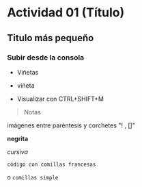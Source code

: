 # Actividad 01 (Título)

## Titulo más pequeño
### Subir desde la consola

- Viñetas
- viñeta

- Visualizar con CTRL+SHIFT+M

> Notas

imágenes entre paréntesis y corchetes "! , []"

**negrita**

*cursiva*

```
código con comillas francesas
```
o `comillas simple`
